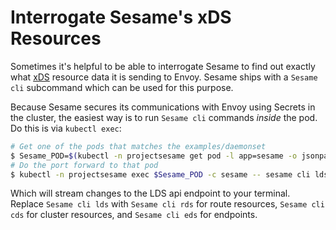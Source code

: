 # Interrogate Sesame's xDS Resources

Sometimes it's helpful to be able to interrogate Sesame to find out exactly what [xDS][1] resource data it is sending to Envoy.
Sesame ships with a `Sesame cli` subcommand which can be used for this purpose.

Because Sesame secures its communications with Envoy using Secrets in the cluster, the easiest way is to run `Sesame cli` commands _inside_ the pod.
Do this is via `kubectl exec`:

```bash
# Get one of the pods that matches the examples/daemonset
$ Sesame_POD=$(kubectl -n projectsesame get pod -l app=sesame -o jsonpath='{.items[0].metadata.name}')
# Do the port forward to that pod
$ kubectl -n projectsesame exec $Sesame_POD -c sesame -- sesame cli lds --cafile=/ca/cacert.pem --cert-file=/certs/tls.crt --key-file=/certs/tls.key
```

Which will stream changes to the LDS api endpoint to your terminal.
Replace `Sesame cli lds` with `Sesame cli rds` for route resources, `Sesame cli cds` for cluster resources, and `Sesame cli eds` for endpoints.

[1]: https://www.envoyproxy.io/docs/envoy/latest/api-docs/xds_protocol
